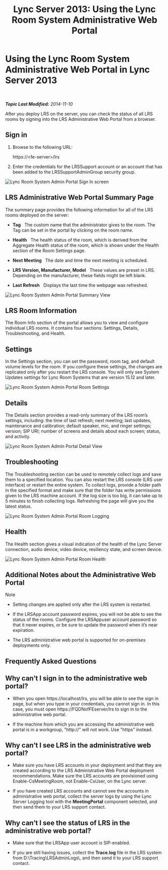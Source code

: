 ﻿---
title: 'Lync Server 2013: Using the Lync Room System Administrative Web Portal'
TOCTitle: Using the Lync Room System Administrative Web Portal
ms:assetid: c387b2a3-3e42-4642-af72-88126ed2820f
ms:mtpsurl: https://technet.microsoft.com/en-us/library/Dn743660(v=OCS.15)
ms:contentKeyID: 62268951
ms.date: 11/13/2014
mtps_version: v=OCS.15
---

<div data-xmlns="http://www.w3.org/1999/xhtml">

<div class="topic" data-xmlns="http://www.w3.org/1999/xhtml" data-msxsl="urn:schemas-microsoft-com:xslt" data-cs="http://msdn.microsoft.com/en-us/">

<div data-asp="http://msdn2.microsoft.com/asp">

# Using the Lync Room System Administrative Web Portal in Lync Server 2013

</div>

<div id="mainSection">

<div id="mainBody">

<span> </span>

_**Topic Last Modified:** 2014-11-10_

After you deploy LRS on the server, you can check the status of all LRS rooms by signing into the LRS Administrative Web Portal from a browser.

<div>

## Sign in

1.  Browse to the following URL:
    
    https://\<fe-server\>/lrs

2.  Enter the credentials for the LRSSupport account or an account that has been added to the LRSSupportAdminGroup security group.

![Lync Room System Admin Portal Sign In screen](images/Dn436326.050bcf70-2f3b-46b2-9b96-ebd12679b713(OCS.15).png "Lync Room System Admin Portal Sign In screen")

</div>

<div>

## LRS Administrative Web Portal Summary Page

The summary page provides the following information for all of the LRS rooms deployed on the server:

  - **Tag**   The custom name that the administrator gives to the room. The Tag can be set in the portal by clicking on the room name.

  - **Health**   The health status of the room, which is derived from the Aggregate Health status of the room, which is shown under the Health section of the Room Settings page.

  - **Next Meeting**   The date and time the next meeting is scheduled.

  - **LRS Version, Manufacturer, Model**   These values are preset in LRS. Depending on the manufacturer, these fields might be left blank.

  - **Last Refresh**   Displays the last time the webpage was refreshed.

![Lync Room System Admin Portal Summary View](images/Dn743660.f829ce90-dd95-4725-bd94-6870c5dcf046(OCS.15).png "Lync Room System Admin Portal Summary View")

</div>

<div>

## LRS Room Information

The Room Info section of the portal allows you to view and configure individual LRS rooms. It contains four sections: Settings, Details, Troubleshooting, and Health.

<div>

## Settings

In the Settings section, you can set the password, room tag, and default volume levels for the room. If you configure these settings, the changes are replicated only after you restart the LRS console. You will only see System Updates settings for Lync Room Systems that are version 15.12 and later.

![Lync Room System Admin Portal Room Settings](images/Dn743660.ab162e19-41ac-4991-9b2a-92575aa53eda(OCS.15).png "Lync Room System Admin Portal Room Settings")

</div>

<div>

## Details

The Details section provides a read-only summary of the LRS room’s settings, including: the time of last refresh; next meeting; last updates, maintenance and calibration; default speaker, mic, and ringer settings; version; SIP URI; number of screens and details about each screen; status, and activity.

![Lync Room System Admin Portal Detail View](images/Dn743660.2958bbba-db74-4670-a920-87fdfb2fc22d(OCS.15).png "Lync Room System Admin Portal Detail View")

</div>

<div>

## Troubleshooting

The Troubleshooting section can be used to remotely collect logs and save them to a specified location. You can also restart the LRS console (LRS user interface) or restart the entire system. To collect logs, provide a folder path in the specified format and make sure that the folder has write permissions given to the LRS machine account. If the log size is too big, it can take up to 5 minutes to finish collecting logs. Refreshing the page will give you the latest status.

![Lync Room System Admin Portal Room Logging](images/Dn743660.749aee71-deaa-4ace-a146-fe2b349f0f42(OCS.15).png "Lync Room System Admin Portal Room Logging")

</div>

<div>

## Health

The Health section gives a visual indication of the health of the Lync Server connection, audio device, video device, resiliency state, and screen device.

![Lync Room System Admin Portal Room Health](images/Dn743660.8cc644f8-8e3e-42d5-9079-045d8fe9daa7(OCS.15).png "Lync Room System Admin Portal Room Health")

</div>

</div>

<div>

## Additional Notes about the Administrative Web Portal

<div class="alert">


> [!NOTE]
> <UL>
> <LI>
> <P>Setting changes are applied only after the LRS system is restarted.</P>
> <LI>
> <P>If the LRSApp account password expires, you will not be able to see the status of the rooms. Configure the LRSAppuser account password so that it never expires, or be sure to update the password when it’s near expiration.</P>
> <LI>
> <P>The LRS administrative web portal is supported for on-premises deployments only.</P></LI></UL>



</div>

</div>

<div>

## Frequently Asked Questions

<div>

## Why can’t I sign in to the administrative web portal?

  - When you open https://localhost/lrs, you will be able to see the sign in page, but when you type in your credentials, you cannot sign in. In this case, you must open https://FQDNofFEserver/lrs to sign in to the administrative web portal.

  - If the machine from which you are accessing the administrative web portal is in a workgroup, "http://" will not work. Use "https" instead.

</div>

<div>

## Why can’t I see LRS in the administrative web portal?

  - Make sure you have LRS accounts in your deployment and that they are created according to the LRS Administrative Web Portal deployment recommendations. Make sure the LRS accounts are provisioned using Enable-CsMeetingRoom, not Enable-CsUser, on the Lync server.

  - If you have created LRS accounts and cannot see the accounts in administrative web portal, collect the server logs by using the Lync Server Logging tool with the **MeetingPortal** component selected, and then send them to your LRS support contact.

</div>

<div>

## Why can’t I see the status of LRS in the administrative web portal?

  - Make sure that the LRSApp user account is SIP-enabled.

  - If you are still having issues, collect the **Trace.log** file in the LRS system from D:\\Tracing\\LRSAdminLogs\\, and then send it to your LRS support contact.

</div>

</div>

</div>

<span> </span>

</div>

</div>

</div>

